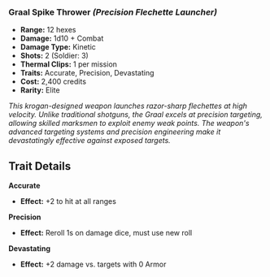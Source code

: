 ### Graal Spike Thrower *(Precision Flechette Launcher)*
- **Range:** 12 hexes
- **Damage:** 1d10 + Combat
- **Damage Type:** Kinetic
- **Shots:** 2 (Soldier: 3)
- **Thermal Clips:** 1 per mission
- **Traits:** Accurate, Precision, Devastating
- **Cost:** 2,400 credits
- **Rarity:** Elite

*This krogan-designed weapon launches razor-sharp flechettes at high velocity. Unlike traditional shotguns, the Graal excels at precision targeting, allowing skilled marksmen to exploit enemy weak points. The weapon's advanced targeting systems and precision engineering make it devastatingly effective against exposed targets.*

## Trait Details

**Accurate**
- **Effect:** +2 to hit at all ranges

**Precision**
- **Effect:** Reroll 1s on damage dice, must use new roll

**Devastating**
- **Effect:** +2 damage vs. targets with 0 Armor